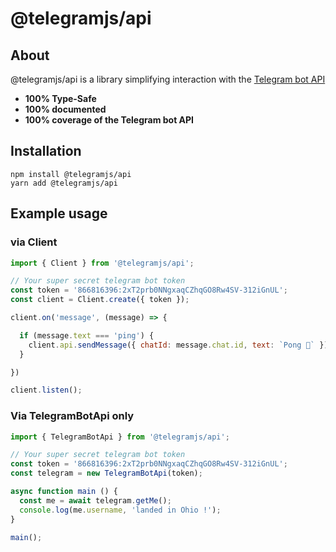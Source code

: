 # @telegramjs/api

## About
@telegramjs/api is a library simplifying interaction with the [Telegram bot API](https://core.telegram.org/bots/api)

- **100% Type-Safe**
- **100% documented**
- **100% coverage of the Telegram bot API**

## Installation

```sh-session
npm install @telegramjs/api
yarn add @telegramjs/api
```

## Example usage

### via Client
```js
import { Client } from '@telegramjs/api';

// Your super secret telegram bot token
const token = '866816396:2xT2prb0NNgxaqCZhqGO8Rw4SV-312iGnUL';
const client = Client.create({ token });

client.on('message', (message) => {

  if (message.text === 'ping') {
    client.api.sendMessage({ chatId: message.chat.id, text: `Pong 🏓` });  
  }

})

client.listen();
```

### Via TelegramBotApi only

```js
import { TelegramBotApi } from '@telegramjs/api';

// Your super secret telegram bot token
const token = '866816396:2xT2prb0NNgxaqCZhqGO8Rw4SV-312iGnUL';
const telegram = new TelegramBotApi(token);

async function main () {
  const me = await telegram.getMe();
  console.log(me.username, 'landed in Ohio !');
}

main();
```
